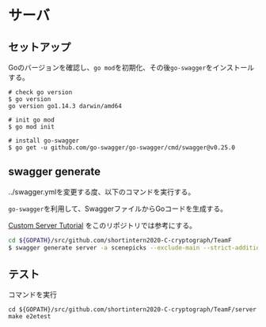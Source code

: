 # サーバ

## セットアップ
Goのバージョンを確認し、`go mod`を初期化、その後`go-swagger`をインストールする。
```
# check go version
$ go version 
go version go1.14.3 darwin/amd64

# init go mod
$ go mod init

# install go-swagger
$ go get -u github.com/go-swagger/go-swagger/cmd/swagger@v0.25.0

```

## swagger generate
../swagger.ymlを変更する度、以下のコマンドを実行する。

`go-swagger`を利用して、SwaggerファイルからGoコードを生成する。

[Custom Server Tutorial](https://goswagger.io/tutorial/custom-server.html) をこのリポジトリでは参考にする。

```bash
cd ${GOPATH}/src/github.com/shortintern2020-C-cryptograph/TeamF
$ swagger generate server -a scenepicks --exclude-main --strict-additional-properties -t gen -f ./swagger.yml
```

## テスト
コマンドを実行
``` 
cd ${GOPATH}/src/github.com/shortintern2020-C-cryptograph/TeamF/server
make e2etest
```